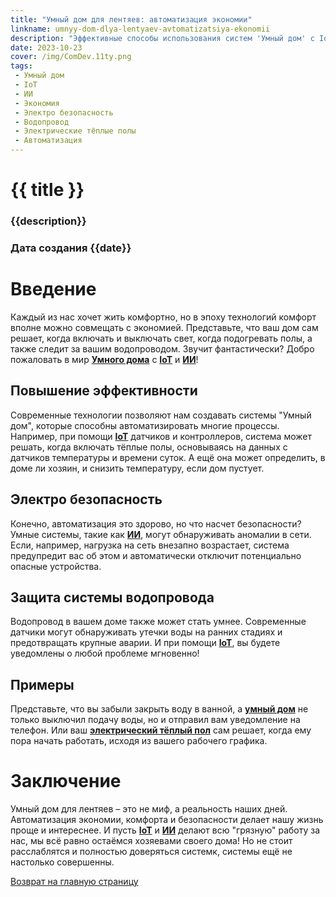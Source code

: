 ```yaml
---
title: "Умный дом для лентяев: автоматизация экономии"
linkname: umnyy-dom-dlya-lentyaev-avtomatizatsiya-ekonomii
description: "Эффективные способы использования систем 'Умный дом' с IoT и ИИ для экономии и комфорта. Особое внимание уделяется электро безопасности и защите системы водопровода."
date: 2023-10-23
cover: /img/ComDev.11ty.png
tags: 
 - Умный дом
 - IoT
 - ИИ
 - Экономия
 - Электро безопасность
 - Водопровод
 - Электрические тёплые полы
 - Автоматизация
---
```


# {{ title }}
### {{description}}
### Дата создания {{date}}

# Введение

Каждый из нас хочет жить комфортно, но в эпоху технологий комфорт вполне можно совмещать с экономией. Представьте, что ваш дом сам решает, когда включать и выключать свет, когда подогревать полы, а также следит за вашим водопроводом. Звучит фантастически? Добро пожаловать в мир **[Умного дома](/)** с **[IoT](/)** и **[ИИ](/)**!

## Повышение эффективности

Современные технологии позволяют нам создавать системы "Умный дом", которые способны автоматизировать многие процессы. Например, при помощи **[IoT](/)** датчиков и контроллеров, система может решать, когда включать тёплые полы, основываясь на данных с датчиков температуры и времени суток. А ещё она может определить, в доме ли хозяин, и снизить температуру, если дом пустует.

## Электро безопасность

Конечно, автоматизация это здорово, но что насчет безопасности? Умные системы, такие как **[ИИ](/)**, могут обнаруживать аномалии в сети. Если, например, нагрузка на сеть внезапно возрастает, система предупредит вас об этом и автоматически отключит потенциально опасные устройства.

## Защита системы водопровода

Водопровод в вашем доме также может стать умнее. Современные датчики могут обнаруживать утечки воды на ранних стадиях и предотвращать крупные аварии. И при помощи **[IoT](/)**, вы будете уведомлены о любой проблеме мгновенно!

## Примеры

Представьте, что вы забыли закрыть воду в ванной, а **[умный дом](/)** не только выключил подачу воды, но и отправил вам уведомление на телефон. Или ваш **[электрический тёплый пол](/)** сам решает, когда ему пора начать работать, исходя из вашего рабочего графика.

# Заключение

Умный дом для лентяев – это не миф, а реальность наших дней. Автоматизация экономии, комфорта и безопасности делает нашу жизнь проще и интереснее. И пусть **[IoT](/)** и **[ИИ](/)** делают всю "грязную" работу за нас, мы всё равно остаёмся хозяевами своего дома! Но не стоит расслаблятся и полностью доверяться системк, системы ещё не настолько совершенны.

[Возврат на главную страницу](/)